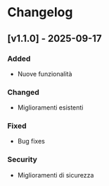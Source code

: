 # Changelog

## [v1.1.0] - 2025-09-17

### Added
- Nuove funzionalità

### Changed
- Miglioramenti esistenti

### Fixed
- Bug fixes

### Security
- Miglioramenti di sicurezza

